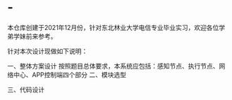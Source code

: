 # -
本仓库创建于2021年12月份，针对东北林业大学电信专业毕业实习，欢迎各位学弟学妹前来参考。

针对本次设计现做如下说明：

一、整体方案设计
  按照题目总体要求，本系统应包括：感知节点、执行节点、网络中心、APP控制端四个部分
二、模块选型

三、代码设计

